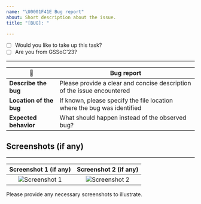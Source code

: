 ```yaml
---
name: "\U0001F41E Bug report"
about: Short description about the issue.
title: "[BUG]: "

---
```


<!--
Example how to mark a checkbox:-
- [x] My code follows the code style of this project.
-->


- [ ] Would you like to take up this task? 
- [ ] Are you from GSSoC'23? 

---

|  🐞   |   Bug report                         |
|-----|--------------------------------------|
| **Describe the bug** | Please provide a clear and concise description of the issue encountered |
| **Location of the bug** | If known, please specify the file location where the bug was identified |
| **Expected behavior** | What should happen instead of the observed bug? |

## Screenshots (if any)
---
|     Screenshot 1 (if any)       |       Screenshot 2 (if any)     |
| :-----------------: | :------------------: |
| ![Screenshot 1](link) | ![Screenshot 2](link) |


Please provide any necessary screenshots to illustrate.
